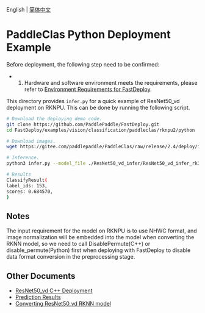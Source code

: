 English | [简体中文](README_CN.md)
# PaddleClas Python Deployment Example

Before deployment, the following step need to be confirmed:

- 1. Hardware and software environment meets the requirements, please refer to [Environment Requirements for FastDeploy](../../../../../../docs/en/build_and_install/rknpu2.md).

This directory provides `infer.py` for a quick example of ResNet50_vd deployment on RKNPU. This can be done by running the following script.

```bash
# Download the deploying demo code.
git clone https://github.com/PaddlePaddle/FastDeploy.git
cd FastDeploy/examples/vision/classification/paddleclas/rknpu2/python

# Download images.
wget https://gitee.com/paddlepaddle/PaddleClas/raw/release/2.4/deploy/images/ImageNet/ILSVRC2012_val_00000010.jpeg

# Inference.
python3 infer.py --model_file ./ResNet50_vd_infer/ResNet50_vd_infer_rk3588.rknn  --config_file ResNet50_vd_infer/inference_cls.yaml  --image ILSVRC2012_val_00000010.jpeg

# Results
ClassifyResult(
label_ids: 153,
scores: 0.684570,
)
```


## Notes
The input requirement for the model on RKNPU is to use NHWC format, and image normalization will be embedded into the model when converting the RKNN model, so we need to call DisablePermute(C++) or disable_permute(Python) first when deploying with FastDeploy to disable data format conversion in the preprocessing stage.

## Other Documents
- [ResNet50_vd C++ Deployment](../cpp)
- [Prediction Results](../../../../../../docs/api/vision_results/)
- [Converting ResNet50_vd RKNN model](../README.md)
